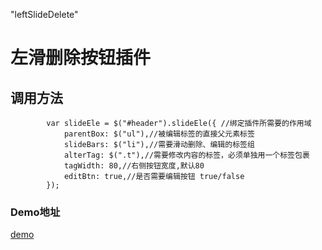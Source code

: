 "leftSlideDelete" 
# 左滑删除按钮插件
## 调用方法
```
        var slideEle = $("#header").slideEle({ //绑定插件所需要的作用域
            parentBox: $("ul"),//被编辑标签的直接父元素标签
            slideBars: $("li"),//需要滑动删除、编辑的标签组
            alterTag: $(".t"),//需要修改内容的标签，必须单独用一个标签包裹
            tagWidth: 80,//右侧按钮宽度,默认80
            editBtn: true,//是否需要编辑按钮 true/false
        });
```


### Demo地址
[demo](https://13212397668.github.io/leftSlideDelete/%E5%B7%A6%E6%BB%91%E5%88%A0%E9%99%A4%E6%8C%89%E9%92%AE%E6%8F%92%E4%BB%B6/demo.html)
